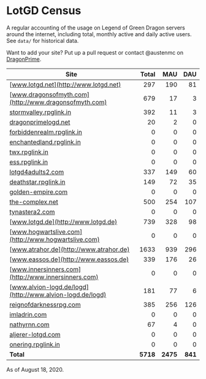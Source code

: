 # LotGD Census
A regular accounting of the usage on Legend of Green Dragon servers around the internet, including total, monthly active and daily active users. See `data/` for historical data.

Want to add your site? Put up a pull request or contact @austenmc on [DragonPrime](http://dragonprime.net).


Site | Total | MAU | DAU
--- | ---:| ---:| ---:
[www.lotgd.net](http://www.lotgd.net)|297|190|81
[www.dragonsofmyth.com](http://www.dragonsofmyth.com)|679|17|3
[stormvalley.rpglink.in](http://stormvalley.rpglink.in)|392|11|3
[dragonprimelogd.net](http://dragonprimelogd.net)|20|2|0
[forbiddenrealm.rpglink.in](http://forbiddenrealm.rpglink.in)|0|0|0
[enchantedland.rpglink.in](http://enchantedland.rpglink.in)|0|0|0
[twx.rpglink.in](http://twx.rpglink.in)|0|0|0
[ess.rpglink.in](http://ess.rpglink.in)|0|0|0
[lotgd4adults2.com](http://lotgd4adults2.com)|337|149|60
[deathstar.rpglink.in](http://deathstar.rpglink.in)|149|72|35
[golden-empire.com](http://golden-empire.com)|0|0|0
[the-complex.net](http://the-complex.net)|500|254|107
[tynastera2.com](http://tynastera2.com)|0|0|0
[www.lotgd.de](http://www.lotgd.de)|739|328|98
[www.hogwartslive.com](http://www.hogwartslive.com)|0|0|0
[www.atrahor.de](http://www.atrahor.de)|1633|939|296
[www.eassos.de](http://www.eassos.de)|339|176|26
[www.innersinners.com](http://www.innersinners.com)|0|0|0
[www.alvion-logd.de/logd](http://www.alvion-logd.de/logd)|181|77|6
[reignofdarknessrpg.com](http://reignofdarknessrpg.com)|385|256|126
[imladrin.com](http://imladrin.com)|0|0|0
[nathyrnn.com](http://nathyrnn.com)|67|4|0
[aljerer-lotgd.com](http://aljerer-lotgd.com)|0|0|0
[onering.rpglink.in](http://onering.rpglink.in)|0|0|0
**Total**|**5718**|**2475**|**841**

As of August 18, 2020.
